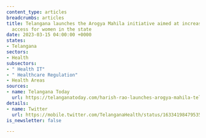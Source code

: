 ```yaml
---
content_type: articles
breadcrumbs: articles
title: Telangana launches the Arogya Mahila initiative aimed at increasing medical
  access for women in the state
date: 2023-03-15 04:00:00 +0000
states:
- Telangana
sectors:
- Health
subsectors:
- " Health IT"
- " Healthcare Regulation"
- Health Areas
sources:
- name: Telangana Today
  url: https://telanganatoday.com/harish-rao-launches-arogya-mahila-telanganas-latest-scheme-for-women
details:
- name: Twitter
  url: https://mobile.twitter.com/TelanganaHealth/status/1633419847953522688
is_newsletter: false

---
```

